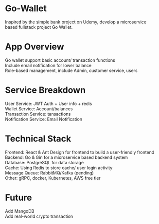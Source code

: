 # Go-Wallet
Inspired by the simple bank project on Udemy, develop a microservice based fullstack project Go Wallet.

# App Overview
Go wallet support basic account/ transaction functions<br>
Include email notification for lower balance<br>
Role-based management, include Admin, customer service, users

# Service Breakdown
User Service: JWT Auth + User info + redis<br>
Wallet Service: Account/balances<br>
Transaction Service: tansactions<br>
Notification Service: Email Notification<br>

# Technical Stack
Frontend: React & Ant Design for frontend to build a user-friendly frontend<br>
Backend: Go & Gin for a microservice based backend system<br>
Database: PostgreSQL for data storage<br>
Cache: Using Redis to store cache/ user login activity<br>
Message Queue: RabbitMQ/Kafka (pending)<br>
Other: gRPC, docker, Kubernetes, AWS free tier<br>

# Future
Add MangoDB<br>
Add real-world crypto transaction<br>
